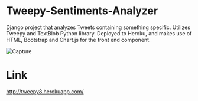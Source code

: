 # Tweepy-Sentiments-Analyzer
Django project that analyzes Tweets containing something specific. Utilizes Tweepy and TextBlob Python library. Deployed to Heroku, and makes use of HTML, Bootstrap and Chart.js for the front end component.

![Capture](https://user-images.githubusercontent.com/79432932/130364277-c3191715-e23d-4142-bc5d-cbaf3cf1c88b.PNG)

# Link
http://tweepy8.herokuapp.com/
